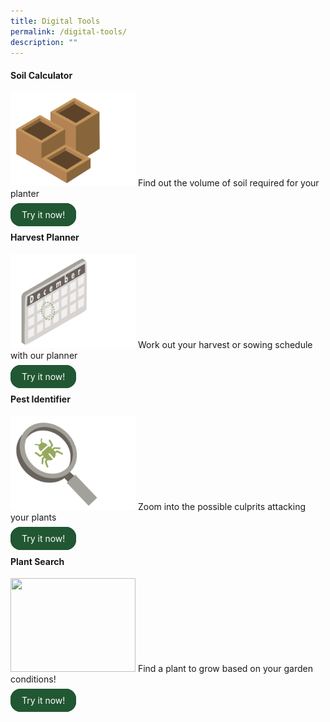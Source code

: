 ```yaml
---
title: Digital Tools
permalink: /digital-tools/
description: ""
---
```

<style>
		  .button-primary {
    background-color: #215732;
    border: 2px solid #215732;
    padding: 0.5rem 1rem;
  	border-radius: 1rem;
    color: white !important;
	  text-decoration: none !important;
  }
</style>

<div class="container">
  <div class="row">
    <div class="col">
     <h4>Soil Calculator</h4>
	      <img style="height:150px; width:200px" src="/images/Digital%20Tools/soilcalc1.png">
				 Find out the volume of soil required for your planter<br>
			<br>
			<a class="button-primary" href="https://staging.dmhtu0pi4p9u7.amplifyapp.com/digital-tools/soilcalculator/">Try it now!</a>
    </div>
    <div class="col">
      <h4>Harvest Planner</h4>
				<img style="height:150px; width:200px" src="/images/Digital%20Tools/calendar1.png">
				Work out your harvest or sowing schedule with our planner<br>
				<br>
				<a class="button-primary" href="https://staging.dmhtu0pi4p9u7.amplifyapp.com/digital-tools/sowing-planner/">Try it now!</a>
    </div>
		<div class="col">
      <h4>Pest Identifier</h4>
				<img style="height:150px; width:200px" src="/images/Digital%20Tools/pestidcalc.png">
					Zoom into the possible culprits attacking your plants<br>
					<br>
				<a class="button-primary" href="https://staging.dmhtu0pi4p9u7.amplifyapp.com/digital-tools/pestid/">Try it now!</a>
    </div>
		<div class="col">
      <h4>Plant Search</h4>
				<img style="height:150px; width:200px" src="">
					Find a plant to grow based on your garden conditions!<br>
					<br>
				<a class="button-primary" href="https://staging.dmhtu0pi4p9u7.amplifyapp.com/digital-tools/plant-search/">Try it now!</a>
  </div>
</div></div>